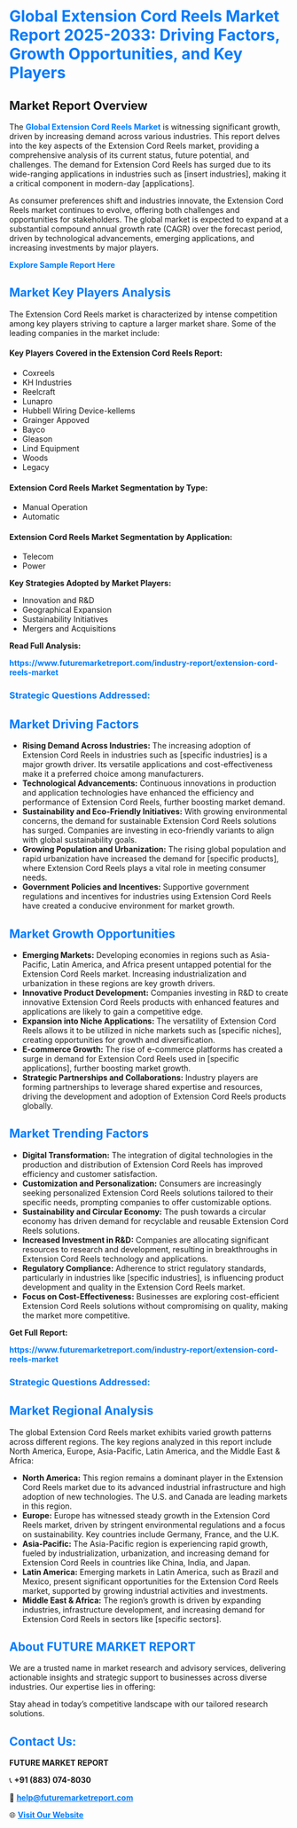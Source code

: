 <h1 style="color: #007BFF;">Global Extension Cord Reels Market Report 2025-2033: Driving Factors, Growth Opportunities, and Key Players</h1>

<section id="overview">
<h2>Market Report Overview</h2>
<p>The <a href="https://www.futuremarketreport.com/industry-report/extension-cord-reels-market" style="color: #007BFF; text-decoration: none;"><strong>Global Extension Cord Reels Market</strong></a> is witnessing significant growth, driven by increasing demand across various industries. This report delves into the key aspects of the Extension Cord Reels market, providing a comprehensive analysis of its current status, future potential, and challenges. The demand for Extension Cord Reels has surged due to its wide-ranging applications in industries such as [insert industries], making it a critical component in modern-day [applications].</p>
<p>As consumer preferences shift and industries innovate, the Extension Cord Reels market continues to evolve, offering both challenges and opportunities for stakeholders. The global market is expected to expand at a substantial compound annual growth rate (CAGR) over the forecast period, driven by technological advancements, emerging applications, and increasing investments by major players.</p>
</section>

<section id="overview">
<p><a href="https://www.futuremarketreport.com/request-sample/reportId=87081" style="color: #007BFF; text-decoration: none;"><strong>Explore Sample Report Here</strong></a></p>
</section>

<section id="key-players">
<h2 style="color: #007BFF;">Market Key Players Analysis</h2>
<p>The Extension Cord Reels market is characterized by intense competition among key players striving to capture a larger market share. Some of the leading companies in the market include:</p>
<h4>Key Players Covered in the Extension Cord Reels Report:</h4>
<ul><li>Coxreels</li><li>KH Industries</li><li>Reelcraft</li><li>Lunapro</li><li>Hubbell Wiring Device-kellems</li><li>Grainger Appoved</li><li>Bayco</li><li>Gleason</li><li>Lind Equipment</li><li>Woods</li><li>Legacy</li></ul>
<h4>Extension Cord Reels Market Segmentation by Type:</h4>
<ul><li>Manual Operation</li><li>Automatic</li></ul>

<h4>Extension Cord Reels Market Segmentation by Application:</h4>
<ul><li>Telecom</li><li>Power</li></ul>
<p><strong>Key Strategies Adopted by Market Players:</strong></p>
<ul>
<li>Innovation and R&D</li>
<li>Geographical Expansion</li>
<li>Sustainability Initiatives</li>
<li>Mergers and Acquisitions</li>
</ul>
</section>

<section>
<p><strong>Read Full Analysis: </strong></p><a href="https://www.futuremarketreport.com/industry-report/extension-cord-reels-market" style="color: #007BFF; text-decoration: none;"><strong>https://www.futuremarketreport.com/industry-report/extension-cord-reels-market</strong></a>
<h3 style="color: #007BFF;">Strategic Questions Addressed:</h3>
</section>

<section id="driving-factors">
<h2 style="color: #007BFF;">Market Driving Factors</h2>
<ul>
<li><strong>Rising Demand Across Industries:</strong> The increasing adoption of Extension Cord Reels in industries such as [specific industries] is a major growth driver. Its versatile applications and cost-effectiveness make it a preferred choice among manufacturers.</li>
<li><strong>Technological Advancements:</strong> Continuous innovations in production and application technologies have enhanced the efficiency and performance of Extension Cord Reels, further boosting market demand.</li>
<li><strong>Sustainability and Eco-Friendly Initiatives:</strong> With growing environmental concerns, the demand for sustainable Extension Cord Reels solutions has surged. Companies are investing in eco-friendly variants to align with global sustainability goals.</li>
<li><strong>Growing Population and Urbanization:</strong> The rising global population and rapid urbanization have increased the demand for [specific products], where Extension Cord Reels plays a vital role in meeting consumer needs.</li>
<li><strong>Government Policies and Incentives:</strong> Supportive government regulations and incentives for industries using Extension Cord Reels have created a conducive environment for market growth.</li>
</ul>
</section>

<section id="growth-opportunities">
<h2 style="color: #007BFF;">Market Growth Opportunities</h2>
<ul>
<li><strong>Emerging Markets:</strong> Developing economies in regions such as Asia-Pacific, Latin America, and Africa present untapped potential for the Extension Cord Reels market. Increasing industrialization and urbanization in these regions are key growth drivers.</li>
<li><strong>Innovative Product Development:</strong> Companies investing in R&D to create innovative Extension Cord Reels products with enhanced features and applications are likely to gain a competitive edge.</li>
<li><strong>Expansion into Niche Applications:</strong> The versatility of Extension Cord Reels allows it to be utilized in niche markets such as [specific niches], creating opportunities for growth and diversification.</li>
<li><strong>E-commerce Growth:</strong> The rise of e-commerce platforms has created a surge in demand for Extension Cord Reels used in [specific applications], further boosting market growth.</li>
<li><strong>Strategic Partnerships and Collaborations:</strong> Industry players are forming partnerships to leverage shared expertise and resources, driving the development and adoption of Extension Cord Reels products globally.</li>
</ul>
</section>

<section id="trending-factors">
<h2 style="color: #007BFF;">Market Trending Factors</h2>
<ul>
<li><strong>Digital Transformation:</strong> The integration of digital technologies in the production and distribution of Extension Cord Reels has improved efficiency and customer satisfaction.</li>
<li><strong>Customization and Personalization:</strong> Consumers are increasingly seeking personalized Extension Cord Reels solutions tailored to their specific needs, prompting companies to offer customizable options.</li>
<li><strong>Sustainability and Circular Economy:</strong> The push towards a circular economy has driven demand for recyclable and reusable Extension Cord Reels solutions.</li>
<li><strong>Increased Investment in R&D:</strong> Companies are allocating significant resources to research and development, resulting in breakthroughs in Extension Cord Reels technology and applications.</li>
<li><strong>Regulatory Compliance:</strong> Adherence to strict regulatory standards, particularly in industries like [specific industries], is influencing product development and quality in the Extension Cord Reels market.</li>
<li><strong>Focus on Cost-Effectiveness:</strong> Businesses are exploring cost-efficient Extension Cord Reels solutions without compromising on quality, making the market more competitive.</li>
</ul>
</section>

<section>
<p><strong>Get Full Report: </strong></p><a href="https://www.futuremarketreport.com/industry-report/extension-cord-reels-market" style="color: #007BFF; text-decoration: none;"><strong>https://www.futuremarketreport.com/industry-report/extension-cord-reels-market</strong></a>
<h3 style="color: #007BFF;">Strategic Questions Addressed:</h3>
</section>


<section id="regional-analysis">
<h2 style="color: #007BFF;">Market Regional Analysis</h2>
<p>The global Extension Cord Reels market exhibits varied growth patterns across different regions. The key regions analyzed in this report include North America, Europe, Asia-Pacific, Latin America, and the Middle East & Africa:</p>
<ul>
<li><strong>North America:</strong> This region remains a dominant player in the Extension Cord Reels market due to its advanced industrial infrastructure and high adoption of new technologies. The U.S. and Canada are leading markets in this region.</li>
<li><strong>Europe:</strong> Europe has witnessed steady growth in the Extension Cord Reels market, driven by stringent environmental regulations and a focus on sustainability. Key countries include Germany, France, and the U.K.</li>
<li><strong>Asia-Pacific:</strong> The Asia-Pacific region is experiencing rapid growth, fueled by industrialization, urbanization, and increasing demand for Extension Cord Reels in countries like China, India, and Japan.</li>
<li><strong>Latin America:</strong> Emerging markets in Latin America, such as Brazil and Mexico, present significant opportunities for the Extension Cord Reels market, supported by growing industrial activities and investments.</li>
<li><strong>Middle East & Africa:</strong> The region’s growth is driven by expanding industries, infrastructure development, and increasing demand for Extension Cord Reels in sectors like [specific sectors].</li>
</ul>
</section>

<footer>
<h2 style="color: #007BFF;">About FUTURE MARKET REPORT</h2>
<p>We are a trusted name in market research and advisory services, delivering actionable insights and strategic support to businesses across diverse industries. Our expertise lies in offering:</p>

<p>Stay ahead in today’s competitive landscape with our tailored research solutions.</p>

<h2 style="color: #007BFF;">Contact Us:</h2>
<p><strong>FUTURE MARKET REPORT</strong></p>
<p>📞 <strong>+91 (883) 074-8030</strong></p>
<p>📧 <strong><a href="mailto:help@futuremarketreport.com" style="color: #007BFF;">help@futuremarketreport.com</a></strong></p>
<p>🌐 <strong><a href="https://www.futuremarketreport.com/" style="color: #007BFF;">Visit Our Website</a></strong></p>
</footer>